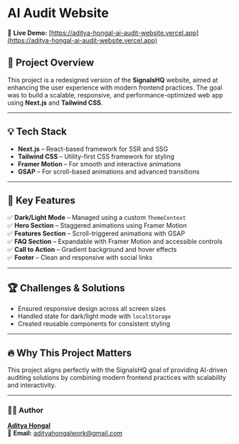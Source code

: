# **AI Audit Website**  

🚀 **Live Demo:** [https://aditya-hongal-ai-audit-website.vercel.app](https://aditya-hongal-ai-audit-website.vercel.app)  

## 📌 **Project Overview**  
This project is a redesigned version of the **SignalsHQ** website, aimed at enhancing the user experience with modern frontend practices. The goal was to build a scalable, responsive, and performance-optimized web app using **Next.js** and **Tailwind CSS**.  

---

## 💡 **Tech Stack**  
- **Next.js** – React-based framework for SSR and SSG  
- **Tailwind CSS** – Utility-first CSS framework for styling  
- **Framer Motion** – For smooth and interactive animations  
- **GSAP** – For scroll-based animations and advanced transitions  

---

## 🎯 **Key Features**  
✅ **Dark/Light Mode** – Managed using a custom `ThemeContext`  
✅ **Hero Section** – Staggered animations using Framer Motion  
✅ **Features Section** – Scroll-triggered animations with GSAP  
✅ **FAQ Section** – Expandable with Framer Motion and accessible controls  
✅ **Call to Action** – Gradient background and hover effects  
✅ **Footer** – Clean and responsive with social links  

---

## 🏆 **Challenges & Solutions**  
- Ensured responsive design across all screen sizes  
- Handled state for dark/light mode with `localStorage`  
- Created reusable components for consistent styling  

---

## 🔥 **Why This Project Matters**  
This project aligns perfectly with the SignalsHQ goal of providing AI-driven auditing solutions by combining modern frontend practices with scalability and interactivity.  

---

### 👨‍💻 **Author**  
[**Aditya Hongal**](https://www.linkedin.com/in/adityahongal/)  
📩 **Email:** adityahongalwork@gmail.com  